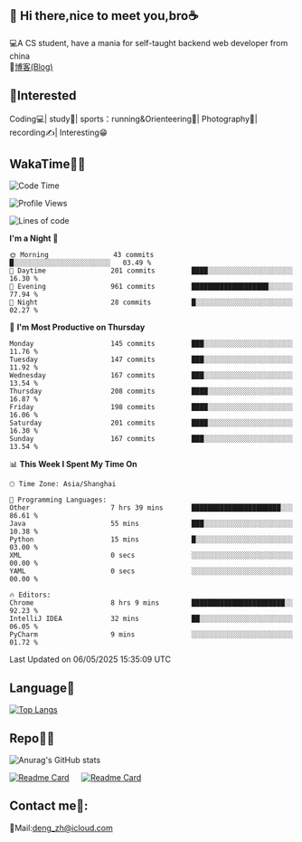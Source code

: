👋 Hi there,nice to meet you,bro☕
---
💻A CS student, have a mania for self-taught backend web developer from china   
📌[博客(Blog)](https://github.com/HealUP/MyBlog)

 <!-- waka-box start -->
 <!-- waka-box end -->
 
🧲**Interested**
--
Coding💻| study📖| sports：running&Orienteering🏃‍| Photography📸| recording✍️| Interesting😁

WakaTime👨‍💻
---
<!--START_SECTION:waka-->
![Code Time](http://img.shields.io/badge/Code%20Time-2%2C930%20hrs%209%20mins-blue)

![Profile Views](http://img.shields.io/badge/Profile%20Views-0-blue)

![Lines of code](https://img.shields.io/badge/From%20Hello%20World%20I%27ve%20Written-205.1%20thousand%20lines%20of%20code-blue)

**I'm a Night 🦉** 

```text
🌞 Morning                43 commits          █░░░░░░░░░░░░░░░░░░░░░░░░   03.49 % 
🌆 Daytime                201 commits         ████░░░░░░░░░░░░░░░░░░░░░   16.30 % 
🌃 Evening                961 commits         ███████████████████░░░░░░   77.94 % 
🌙 Night                  28 commits          █░░░░░░░░░░░░░░░░░░░░░░░░   02.27 % 
```
📅 **I'm Most Productive on Thursday** 

```text
Monday                   145 commits         ███░░░░░░░░░░░░░░░░░░░░░░   11.76 % 
Tuesday                  147 commits         ███░░░░░░░░░░░░░░░░░░░░░░   11.92 % 
Wednesday                167 commits         ███░░░░░░░░░░░░░░░░░░░░░░   13.54 % 
Thursday                 208 commits         ████░░░░░░░░░░░░░░░░░░░░░   16.87 % 
Friday                   198 commits         ████░░░░░░░░░░░░░░░░░░░░░   16.06 % 
Saturday                 201 commits         ████░░░░░░░░░░░░░░░░░░░░░   16.30 % 
Sunday                   167 commits         ███░░░░░░░░░░░░░░░░░░░░░░   13.54 % 
```


📊 **This Week I Spent My Time On** 

```text
🕑︎ Time Zone: Asia/Shanghai

💬 Programming Languages: 
Other                    7 hrs 39 mins       ██████████████████████░░░   86.61 % 
Java                     55 mins             ███░░░░░░░░░░░░░░░░░░░░░░   10.38 % 
Python                   15 mins             █░░░░░░░░░░░░░░░░░░░░░░░░   03.00 % 
XML                      0 secs              ░░░░░░░░░░░░░░░░░░░░░░░░░   00.00 % 
YAML                     0 secs              ░░░░░░░░░░░░░░░░░░░░░░░░░   00.00 % 

🔥 Editors: 
Chrome                   8 hrs 9 mins        ███████████████████████░░   92.23 % 
IntelliJ IDEA            32 mins             ██░░░░░░░░░░░░░░░░░░░░░░░   06.05 % 
PyCharm                  9 mins              ░░░░░░░░░░░░░░░░░░░░░░░░░   01.72 % 
```


 Last Updated on 06/05/2025 15:35:09 UTC
<!--END_SECTION:waka-->

Language🚀
---
[![Top Langs](https://github-readme-stats.vercel.app/api/top-langs/?username=HealUP&layout=compact&hide_border=true)](https://github.com/HealUP)

Repo🧑‍💻
---
![Anurag's GitHub stats](https://github-readme-stats.vercel.app/api?username=HealUP&count_private=true&show_icons=true&theme=gruvbox&hide_border=true) 

[![Readme Card](https://github-readme-stats.vercel.app/api/pin/?username=HealUP&repo=InternetEy&theme=transparent)](https://github.com/HealUP/InternetEy) &emsp;
[![Readme Card](https://github-readme-stats.vercel.app/api/pin/?username=HealUP&repo=CampusExperience&theme=transparent)](https://github.com/HealUP/CampusExperience)


Contact me📱:
---
📮Mail:deng_zh@icloud.com  
